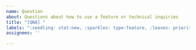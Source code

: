 ```yaml
---
name: Question
about: Questions about how to use a feature or technical inquiries
title: "[QNA] "
labels: ":seedling: stat:new, :sparkles: type:feature, :leaves: priority:low"
assignees: ''

---
```

